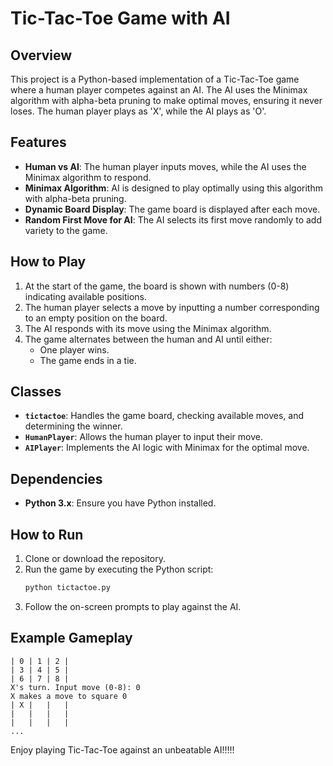 # Tic-Tac-Toe Game with AI

## Overview
This project is a Python-based implementation of a Tic-Tac-Toe game where a human player competes against an AI. The AI uses the Minimax algorithm with alpha-beta pruning to make optimal moves, ensuring it never loses. The human player plays as 'X', while the AI plays as 'O'.

## Features
- **Human vs AI**: The human player inputs moves, while the AI uses the Minimax algorithm to respond.
- **Minimax Algorithm**: AI is designed to play optimally using this algorithm with alpha-beta pruning.
- **Dynamic Board Display**: The game board is displayed after each move.
- **Random First Move for AI**: The AI selects its first move randomly to add variety to the game.

## How to Play
1. At the start of the game, the board is shown with numbers (0-8) indicating available positions.
2. The human player selects a move by inputting a number corresponding to an empty position on the board.
3. The AI responds with its move using the Minimax algorithm.
4. The game alternates between the human and AI until either:
   - One player wins.
   - The game ends in a tie.

## Classes
- **`tictactoe`**: Handles the game board, checking available moves, and determining the winner.
- **`HumanPlayer`**: Allows the human player to input their move.
- **`AIPlayer`**: Implements the AI logic with Minimax for the optimal move.
  
## Dependencies
- **Python 3.x**: Ensure you have Python installed.
  
## How to Run
1. Clone or download the repository.
2. Run the game by executing the Python script:
   ```bash
   python tictactoe.py
   ```
3. Follow the on-screen prompts to play against the AI.

## Example Gameplay
```
| 0 | 1 | 2 |
| 3 | 4 | 5 |
| 6 | 7 | 8 |
X's turn. Input move (0-8): 0
X makes a move to square 0
| X |   |   |
|   |   |   |
|   |   |   |
...
```


Enjoy playing Tic-Tac-Toe against an unbeatable AI!!!!!
